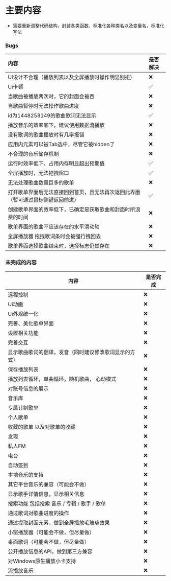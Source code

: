 # 主要内容

+ 需要重新调整代码结构，封装各类函数，标准化各种类名以及变量名，标准化写法

### Bugs

| 内容                                                         | 是否解决 |
| :----------------------------------------------------------- | :------- |
| Ui设计不合理（播放列表以及全屏播放时操作明显别扭）           | ❌        |
| Ui卡顿                                                       | ✅        |
| 当歌曲被播放两次时，它的封面会被吞                           | ❌        |
| 当歌曲暂停时无法操作歌曲进度                                 | ❌        |
| id为1448258149的歌曲歌词无法显示                             | ✅        |
| 播放音乐的效率底下，建议使用数据流播放                       | ❌        |
| 没有歌词的歌曲播放时有几率报错                               | ❌        |
| 应用内元素可以被Tab选中，尽管它被hidden了                    | ❌        |
| 不合理的音乐储存机制                                         | ❌        |
| 运行时效率低下，占用内存明显超出预期值                       | ✅        |
| 全屏播放时，无法拖拽窗口                                     | ✅        |
| 无法处理歌曲数量巨多的歌单                                   | ❌        |
| 打开歌单界面后无法直接回到首页，且无法再次返回此界面（暂可通过鼠标侧键返回前进） | ✅        |
| 创建歌单界面的效率低下，已确定是获取歌曲和封面时所浪费的时间 | ❌        |
| 歌单界面的歌曲不应该存在的水平滑动轴                         | ❌        |
| 全屏播放器 拖拽歌词条时会被强行拽回去                        | ❌        |
| 歌单界面选择歌曲结束时，选择标志仍然存在                     | ❌        |

### 未完成的内容

| 内容                                                   | 是否完成 |
| ------------------------------------------------------ | -------- |
| 远程控制                                               | ❌        |
| Ui动画                                                 | ❌        |
| Ui外观统一化                                           | ❌        |
| 完善、美化歌单界面                                     | ❌        |
| 设置相关功能                                           | ❌        |
| 完善交互                                               | ❌        |
| 显示歌曲歌词的翻译，发音（同时建议修改歌词显示的方式） | ❌        |
| 保存播放列表                                           | ❌        |
| 播放列表循环，单曲循环，随机歌曲， 心动模式            | ❌        |
| 对账号信息的展示                                       | ❌        |
| 音乐库                                                 | ❌        |
| 专属订制歌单                                           | ❌        |
| 个人歌单                                               | ❌        |
| 收藏的歌单 以及对歌单的收藏                            | ❌        |
| 发现                                                   | ❌        |
| 私人FM                                                 | ❌        |
| 电台                                                   | ❌        |
| 自动签到                                               | ❌        |
| 本地音乐的支持                                         | ❌        |
| 其它平台音乐的兼容（可能会不做）                       | ❌        |
| 显示歌手详情信息，显示相关信息                         | ❌        |
| 搜索功能 包括搜索 音乐 / 专辑 / 歌手 / 歌单            | ❌        |
| 通过歌词对歌曲进度的操作                               | ❌        |
| 通过提取封面元素，做到全屏播放毛玻璃效果               | ❌        |
| 小窗播放器（可能会不做，但尽量做）                     | ❌        |
| 桌面歌词（可能会不做，但尽量做）                       | ❌        |
| 公开播放信息的API，做到第三方兼容                      | ❌        |
| 对Windows原生播放小卡支持                              | ❌        |
| 流播放音乐                                             | ❌        |

